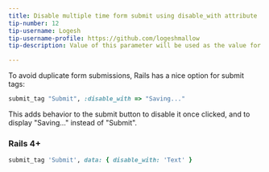 ```yaml
---
title: Disable multiple time form submit using disable_with attribute
tip-number: 12
tip-username: Logesh
tip-username-profile: https://github.com/logeshmallow
tip-description: Value of this parameter will be used as the value for a disabled version of the submit button when the form is submitted. This feature is provided by the unobtrusive JavaScript driver.

---
```



To avoid duplicate form submissions, Rails has a nice option for submit tags:

```ruby
submit_tag "Submit", :disable_with => "Saving..."
```

This adds behavior to the submit button to disable it once clicked, and to display "Saving..." instead of "Submit".

### Rails 4+

```ruby
submit_tag 'Submit', data: { disable_with: 'Text' }
```